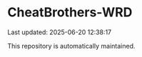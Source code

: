 # CheatBrothers-WRD

Last updated: 2025-06-20 12:38:17

This repository is automatically maintained.
